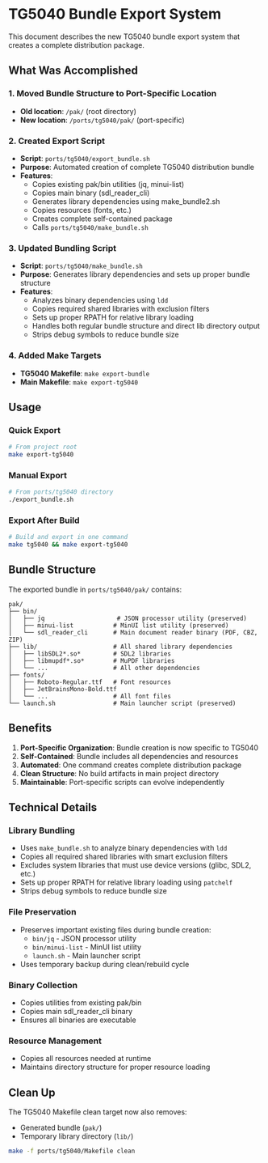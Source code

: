 # TG5040 Bundle Export System

This document describes the new TG5040 bundle export system that creates a complete distribution package.

## What Was Accomplished

### 1. Moved Bundle Structure to Port-Specific Location
- **Old location**: `/pak/` (root directory)
- **New location**: `/ports/tg5040/pak/` (port-specific)

### 2. Created Export Script
- **Script**: `ports/tg5040/export_bundle.sh`
- **Purpose**: Automated creation of complete TG5040 distribution bundle
- **Features**:
  - Copies existing pak/bin utilities (jq, minui-list)
  - Copies main binary (sdl_reader_cli)
  - Generates library dependencies using make_bundle2.sh
  - Copies resources (fonts, etc.)
  - Creates complete self-contained package
  - Calls  `ports/tg5040/make_bundle.sh`

### 3. Updated Bundling Script
- **Script**: `ports/tg5040/make_bundle.sh`
- **Purpose**: Generates library dependencies and sets up proper bundle structure
- **Features**:
  - Analyzes binary dependencies using `ldd`
  - Copies required shared libraries with exclusion filters
  - Sets up proper RPATH for relative library loading
  - Handles both regular bundle structure and direct lib directory output
  - Strips debug symbols to reduce bundle size

### 4. Added Make Targets
- **TG5040 Makefile**: `make export-bundle`
- **Main Makefile**: `make export-tg5040`

## Usage

### Quick Export
```bash
# From project root
make export-tg5040
```

### Manual Export
```bash
# From ports/tg5040 directory
./export_bundle.sh
```

### Export After Build
```bash
# Build and export in one command
make tg5040 && make export-tg5040
```

## Bundle Structure

The exported bundle in `ports/tg5040/pak/` contains:

```
pak/
├── bin/
│   ├── jq                    # JSON processor utility (preserved)
│   ├── minui-list           # MinUI list utility (preserved)
│   └── sdl_reader_cli       # Main document reader binary (PDF, CBZ, ZIP)
├── lib/                     # All shared library dependencies
│   ├── libSDL2*.so*         # SDL2 libraries
│   ├── libmupdf*.so*        # MuPDF libraries
│   └── ...                  # All other dependencies
├── fonts/
│   ├── Roboto-Regular.ttf   # Font resources
│   ├── JetBrainsMono-Bold.ttf
│   └── ...                  # All font files
└── launch.sh                # Main launcher script (preserved)
```

## Benefits

1. **Port-Specific Organization**: Bundle creation is now specific to TG5040
2. **Self-Contained**: Bundle includes all dependencies and resources
3. **Automated**: One command creates complete distribution package
4. **Clean Structure**: No build artifacts in main project directory
5. **Maintainable**: Port-specific scripts can evolve independently

## Technical Details

### Library Bundling
- Uses `make_bundle.sh` to analyze binary dependencies with `ldd`
- Copies all required shared libraries with smart exclusion filters
- Excludes system libraries that must use device versions (glibc, SDL2, etc.)
- Sets up proper RPATH for relative library loading using `patchelf`
- Strips debug symbols to reduce bundle size

### File Preservation
- Preserves important existing files during bundle creation:
  - `bin/jq` - JSON processor utility
  - `bin/minui-list` - MinUI list utility
  - `launch.sh` - Main launcher script
- Uses temporary backup during clean/rebuild cycle

### Binary Collection
- Copies utilities from existing pak/bin
- Copies main sdl_reader_cli binary
- Ensures all binaries are executable

### Resource Management
- Copies all resources needed at runtime
- Maintains directory structure for proper resource loading

## Clean Up

The TG5040 Makefile clean target now also removes:
- Generated bundle (`pak/`)
- Temporary library directory (`lib/`)

```bash
make -f ports/tg5040/Makefile clean
```
